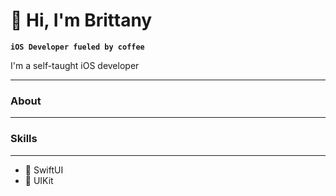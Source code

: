 # 👋 Hi, I'm Brittany

**`iOS Developer fueled by coffee`**

I'm a self-taught iOS developer

---

### About
---


 ### Skills
 ---
- 🎨 SwiftUI
- 📲 UIKit
 

                    

     
          
          


<!--
**brittanyarima/brittanyarima** is a ✨ _special_ ✨ repository because its `README.md` (this file) appears on your GitHub profile.

Here are some ideas to get you started:

- 🔭 I’m currently working on ...
- 🌱 I’m currently learning ...
- 👯 I’m looking to collaborate on ...
- 🤔 I’m looking for help with ...
- 💬 Ask me about ...
- 📫 How to reach me: ...
- 😄 Pronouns: ...
- ⚡ Fun fact: ...
-->
